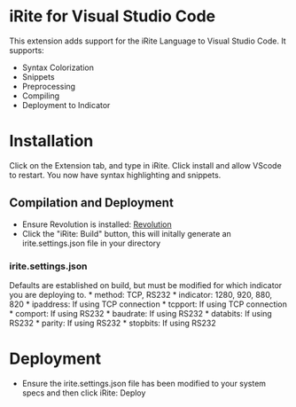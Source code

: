 iRite for Visual Studio Code
============================

This extension adds support for the iRite Language to Visual Studio
Code. It supports:

-   Syntax Colorization
-   Snippets
-   Preprocessing
-   Compiling
-   Deployment to Indicator

Installation
============

Click on the Extension tab, and type in iRite. Click install and allow
VScode to restart. You now have syntax highlighting and snippets.

Compilation and Deployment
--------------------------

-   Ensure Revolution is installed:
    [Revolution](https://www.ricelake.com/en-us/products/product-details/revolution-scale-software#/resources-downloads "Revolution Scale Software")
-   Click the "iRite: Build" button, this will initally generate an
    irite.settings.json file in your directory

### irite.settings.json

Defaults are established on build, but must be modified for which
indicator you are deploying to. \* method: TCP, RS232 \* indicator:
1280, 920, 880, 820 \* ipaddress: If using TCP connection \* tcpport: If
using TCP connection \* comport: If using RS232 \* baudrate: If using
RS232 \* databits: If using RS232 \* parity: If using RS232 \* stopbits:
If using RS232

Deployment
==========

-   Ensure the irite.settings.json file has been modified to your system
    specs and then click iRite: Deploy
